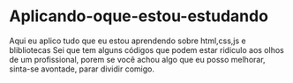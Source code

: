 # Aplicando-oque-estou-estudando
Aqui eu aplico tudo que eu estou aprendendo sobre html,css,js e blibliotecas
Sei que tem alguns  códigos que podem estar ridiculo aos olhos de um profissional, porem se você achou algo que eu posso melhorar,
sinta-se avontade, parar dividir comigo.
